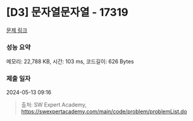 # [D3] 문자열문자열 - 17319 

[문제 링크](https://swexpertacademy.com/main/code/problem/problemDetail.do?contestProbId=AYgEiwbKy48DFARP) 

### 성능 요약

메모리: 22,788 KB, 시간: 103 ms, 코드길이: 626 Bytes

### 제출 일자

2024-05-13 09:16



> 출처: SW Expert Academy, https://swexpertacademy.com/main/code/problem/problemList.do